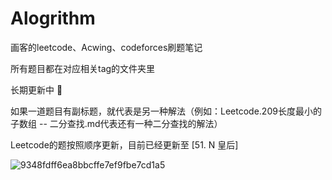 # Alogrithm

画客的leetcode、Acwing、codeforces刷题笔记

所有题目都在对应相关tag的文件夹里

长期更新中 🤣

如果一道题目有副标题，就代表是另一种解法（例如：Leetcode.209长度最小的子数组 -- 二分查找.md代表还有一种二分查找的解法）

Leetcode的题按照顺序更新，目前已经更新至 [51. N 皇后]

![9348fdff6ea8bbcffe7ef9fbe7cd1a5](https://user-images.githubusercontent.com/99656524/197372018-eab08753-2622-4a21-958c-7c0ada127122.jpg)



